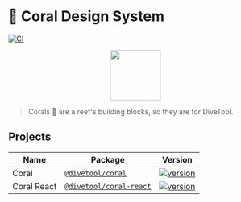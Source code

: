 # 🪸 Coral Design System

[![CI](https://github.com/divetool/coral/actions/workflows/ci.yml/badge.svg)](https://github.com/divetool/coral/actions/workflows/ci.yml)

<p style="text-align: center;"><img src="https://raw.githubusercontent.com/nrwl/nx/master/images/nx-logo.png" width="100"></p>

> Corals 🪸 are a reef's building blocks, so they are for DiveTool.

## Projects

| Name | Package | Version |
| --- | --- | --- |
| Coral | [`@divetool/coral`](https://www.npmjs.com/package/@divetool/coral) | [![version](https://img.shields.io/npm/v/@divetool/coral/latest.svg)](https://www.npmjs.com/package/@divetool/coral)     |
| Coral React | [`@divetool/coral-react`](https://www.npmjs.com/package/@divetool/coral-react) | [![version](https://img.shields.io/npm/v/@divetool/coral-react/latest.svg)](https://www.npmjs.com/package/@divetool/coral-react) |
